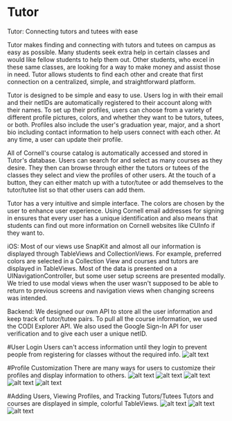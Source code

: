 # Tutor
Tutor: Connecting tutors and tutees with ease

Tutor makes finding and connecting with tutors and tutees on campus as easy as possible. Many students seek extra help in certain classes and would like fellow students to help them out. Other students, who excel in these same classes, are looking for a way to make money and assist those in need. Tutor allows students to find each other and create that first connection on a centralized, simple, and straightforward platform.

Tutor is designed to be simple and easy to use. Users log in with their email and their netIDs are automatically registered to their account along with their names. To set up their profiles, users can choose from a variety of different profile pictures, colors, and whether they want to be tutors, tutees, or both. Profiles also include the user's graduation year, major, and a short bio including contact information to help users connect with each other. At any time, a user can update their profile.

All of Cornell's course catalog is automatically accessed and stored in Tutor's database. Users can search for and select as many courses as they desire. They then can browse through either the tutors or tutees of the classes they select and view the profiles of other users. At the touch of a button, they can either match up with a tutor/tutee or add themselves to the tutor/tutee list so that other users can add them.

Tutor has a very intuitive and simple interface. The colors are chosen by the user to enhance user experience. Using Cornell email addresses for signing in ensures that every user has a unique identification and also means that students can find out more information on Cornell websites like CUInfo if they want to.

iOS: Most of our views use SnapKit and almost all our information is displayed through TableViews and CollectionViews. For example, preferred colors are selected in a Collection View and courses and tutors are displayed in TableViews. Most of the data is presented on a UINavigationController, but some user setup screens are presented modally. We tried to use modal views when the user wasn't supposed to be able to return to previous screens and navigation views when changing screens was intended.

Backend: We designed our own API to store all the user information and keep track of tutor/tutee pairs. To pull all the course information, we used the CODI Explorer API. We also used the Google Sign-In API for user verification and to give each user a unique netID.

#User Login
Users can't access information until they login to prevent people from registering for classes without the required info.
![alt text](https://github.com/alanna-zhou/hackchallenge/blob/master/Screenshots/IMG_0243.PNG)

#Profile Customization
There are many ways for users to customize their profiles and display information to others.
![alt text](https://github.com/alanna-zhou/hackchallenge/blob/master/Screenshots/IMG_0245.PNG)
![alt text](https://github.com/alanna-zhou/hackchallenge/blob/master/Screenshots/IMG_0247.PNG)
![alt text](https://github.com/alanna-zhou/hackchallenge/blob/master/Screenshots/IMG_0231.PNG)
![alt text](https://github.com/alanna-zhou/hackchallenge/blob/master/Screenshots/IMG_0236.PNG)
![alt text](https://github.com/alanna-zhou/hackchallenge/blob/master/Screenshots/IMG_0244.PNG)

#Adding Users, Viewing Profiles, and Tracking Tutors/Tutees
Tutors and courses are displayed in simple, colorful TableViews.
![alt text](https://github.com/alanna-zhou/hackchallenge/blob/master/Screenshots/IMG_0239.PNG)
![alt text](https://github.com/alanna-zhou/hackchallenge/blob/master/Screenshots/IMG_0242.PNG)
![alt text](https://github.com/alanna-zhou/hackchallenge/blob/master/Screenshots/IMG_0248.PNG)

